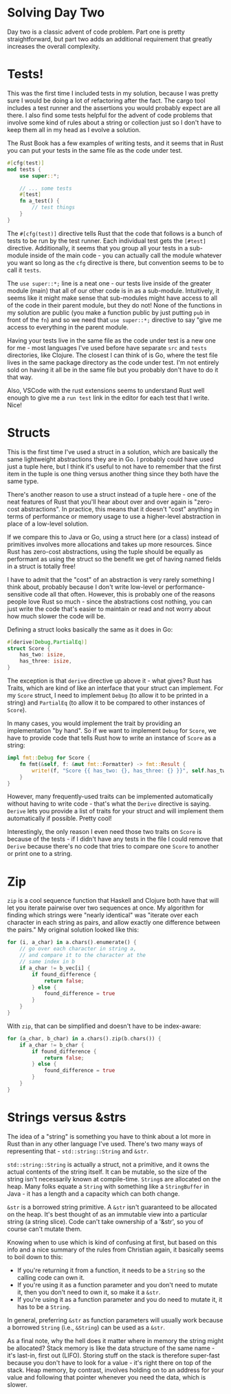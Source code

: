 Solving Day Two
===============
Day two is a classic advent of code problem.  Part one is pretty straightforward, but part two adds an additional requirement that greatly increases the overall complexity.

Tests!
======
This was the first time I included tests in my solution, because I was pretty sure I would be doing a lot of refactoring after the fact.  The cargo tool includes a test runner and the assertions you would probably expect are all there.  I also find some tests helpful for the advent of code problems that involve some kind of rules about a string or collection just so I don't have to keep them all in my head as I evolve a solution.

The Rust Book has a few examples of writing tests, and it seems that in Rust you can put your tests in the same file as the code under test.

```rust
#[cfg(test)]
mod tests {
    use super::*;

    // ... some tests
    #[test]
    fn a_test() {
        // test things
    }
}
```

The `#[cfg(test)]` directive tells Rust that the code that follows is a bunch of tests to be run by the test runner.  Each individual test gets the `[#test]` directive.  Additionally, it seems that you group all your tests in a sub-module inside of the main code - you can actually call the module whatever you want so long as the `cfg` directive is there, but convention seems to be to call it `tests`.

The `use super::*;` line is a neat one - our tests live inside of the greater module (main) that all of our other code is in as a sub-module.  Intuitively, it seems like it might make sense that sub-modules might have access to all of the code in their parent module, but they do not!  None of the functions in my solution are public (you make a function public by just putting `pub` in front of the `fn`) and so we need that `use super::*;` directive to say "give me access to everything in the parent module.

Having your tests live in the same file as the code under test is a new one for me - most languages I've used before have separate `src` and `tests` directories, like Clojure.  The closest I can think of is Go, where the test file lives in the same package directory as the code under test.  I'm not entirely sold on having it all be in the same file but you probably don't have to do it that way.

Also, VSCode with the rust extensions seems to understand Rust well enough to give me a `run test` link in the editor for each test that I write.  Nice!

Structs
=======
This is the first time I've used a struct in a solution, which are basically the same lightweight abstractions they are in Go.  I probably could have used just a tuple here, but I think it's useful to not have to remember that the first item in the tuple is one thing versus another thing since they both have the same type.

There's another reason to use a struct instead of a tuple here - one of the neat features of Rust that you'll hear about over and over again is "zero-cost abstractions".  In practice, this means that it doesn't "cost" anything in terms of performance or memory usage to use a higher-level abstraction in place of a low-level solution.  

If we compare this to Java or Go, using a struct here (or a class) instead of primitives involves more allocations and takes up more resources.  Since Rust has zero-cost abstractions, using the tuple should be equally as performant as using the struct so the benefit we get of having named fields in a struct is totally free!

I have to admit that the "cost" of an abstraction is very rarely something I think about, probably because I don't write low-level or performance-sensitive code all that often.  However, this is probably one of the reasons people love Rust so much - since the abstractions cost nothing, you can just write the code that's easier to maintain or read and not worry about how much slower the code will be.

Defining a struct looks basically the same as it does in Go:

```rust
#[derive(Debug,PartialEq)]
struct Score {
    has_two: isize,
    has_three: isize,
}
```

The exception is that `derive` directive up above it - what gives? Rust has Traits, which are kind of like an interface that your struct can implement.  For my `Score` struct, I need to implement `Debug` (to allow it to be printed in a string) and `PartialEq` (to allow it to be compared to other instances of `Score`).

In many cases, you would implement the trait by providing an implementation "by hand".  So if we want to implement `Debug` for `Score`, we have to provide code that tells Rust how to write an instance of `Score` as a string:

```rust
impl fmt::Debug for Score {
    fn fmt(&self, f: &mut fmt::Formatter) -> fmt::Result {
        write!(f, "Score {{ has_two: {}, has_three: {} }}", self.has_two, self.has_three)
    }
}
```

However, many frequently-used traits can be implemented automatically without having to write code - that's what the `Derive` directive is saying.  `Derive` lets you provide a list of traits for your struct and will implement them automatically if possible.  Pretty cool!

Interestingly, the only reason I even need those two traits on `Score` is because of the tests - if I didn't have any tests in the file I could remove that `Derive` because there's no code that tries to compare one `Score` to another or print one to a string.

Zip
===
`zip` is a cool sequence function that Haskell and Clojure both have that will let you iterate pairwise over two sequences at once.  My algorithm for finding which strings were "nearly identical" was "iterate over each character in each string as pairs, and allow exactly one difference between the pairs."  My original solution looked like this:

```rust
for (i, a_char) in a.chars().enumerate() {
    // go over each character in string a,
    // and compare it to the character at the
    // same index in b
    if a_char != b_vec[i] {
        if found_difference {
            return false;
        } else {
            found_difference = true
        }
    }
}
```

With `zip`, that can be simplified and doesn't have to be index-aware:

```rust
for (a_char, b_char) in a.chars().zip(b.chars()) {
    if a_char != b_char {
        if found_difference {
            return false;
        } else {
            found_difference = true
        }
    }
}
```

Strings versus &strs
====================
The idea of a "string" is something you have to think about a lot more in Rust than in any other language I've used.  There's two many ways of representing that - `std::string::String` and `&str`.

`std::string::String` is actually a struct, not a primitive, and it owns the actual contents of the string itself.  It can be mutable, so the size of the string isn't necessarily known at compile-time.  `String`s are allocated on the heap.  Many folks equate a `String` with something like a `StringBuffer` in Java - it has a length and a capacity which can both change.

`&str` is a borrowed string primitive. A `&str` isn't guaranteed to be allocated on the heap. It's best thought of as an immutable view into a particular string (a string slice).  Code can't take ownership of a '&str', so you of course can't mutate them.

Knowing when to use which is kind of confusing at first, but based on this info and a nice summary of the rules from Christian again, it basically seems to boil down to this:

- If you're returning it from a function, it needs to be a `String` so the calling code can own it.
- If you're using it as a function parameter and you don't need to mutate it, then you don't need to own it, so make it a `&str`.
- If you're using it as a function parameter and you do need to mutate it, it has to be a `String`.

In general, preferring `&str` as function parameters will usually work because a borrowed `String` (i.e., `&String`) can be used as a `&str`.

As a final note, why the hell does it matter where in memory the string might be allocated?  Stack memory is like the data structure of the same name - it's last-in, first out (LIFO).  Storing stuff on the stack is therefore super-fast because you don't have to look for a value - it's right there on top of the stack.  Heap memory, by contrast, involves holding on to an address for your value and following that pointer whenever you need the data, which is slower.